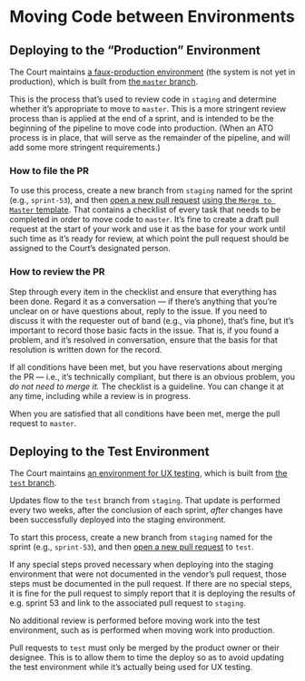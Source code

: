 # Moving Code between Environments

## Deploying to the “Production” Environment

The Court maintains [a faux-production environment](https://ui-test.ef-cms.ustaxcourt.gov/) (the system is not yet in production), which is built from [the `master` branch](https://github.com/ustaxcourt/ef-cms/tree/master).

This is the process that’s used to review code in `staging` and determine whether it’s appropriate to move to `master`. This is a more stringent review process than is applied at the end of a sprint, and is intended to be the beginning of the pipeline to move code into production. (When an ATO process is in place, that will serve as the remainder of the pipeline, and will add some more stringent requirements.)

### How to file the PR

To use this process, create a new branch from `staging` named for the sprint (e.g., `sprint-53`), and then [open a new pull request](https://github.com/ustaxcourt/ef-cms/compare) [using the `Merge to Master` template](https://github.com/ustaxcourt/ef-cms/blob/staging/.github/PULL_REQUEST_TEMPLATE/merge-to-master.md). That contains a checklist of every task that needs to be completed in order to move code to `master`. It’s fine to create a draft pull request at the start of your work and use it as the base for your work until such time as it’s ready for review, at which point the pull request should be assigned to the Court’s designated person.

### How to review the PR

Step through every item in the checklist and ensure that everything has been done. Regard it as a conversation — if there’s anything that you’re unclear on or have questions about, reply to the issue. If you need to discuss it with the requester out of band (e.g., via phone), that’s fine, but it’s important to record those basic facts in the issue. That is, if you found a problem, and it’s resolved in conversation, ensure that the basis for that resolution is written down for the record.

If all conditions have been met, but you have reservations about merging the PR — i.e., it’s technically compliant, but there is an obvious problem, you _do not need to merge it._ The checklist is a guideline. You can change it at any time, including while a review is in progress.

When you are satisfied that all conditions have been met, merge the pull request to `master`.


## Deploying to the Test Environment

The Court maintains [an environment for UX testing](https://ui-test.ef-cms.ustaxcourt.gov/), which is built from [the `test` branch](https://github.com/ustaxcourt/ef-cms/tree/test).

Updates flow to the `test` branch from `staging`. That update is performed every two weeks, after the conclusion of each sprint, _after_ changes have been successfully deployed into the staging environment.

To start this process, create a new branch from `staging` named for the sprint (e.g., `sprint-53`), and then [open a new pull request](https://github.com/ustaxcourt/ef-cms/compare) to `test`.

If any special steps proved necessary when deploying into the staging environment that were not documented in the vendor’s pull request, those steps must be documented in the pull request. If there are no special steps, it is fine for the pull request to simply report that it is deploying the results of e.g. sprint 53 and link to the associated pull request to `staging`.

No additional review is performed before moving work into the test environment, such as is performed when moving work into production.

Pull requests to `test` must only be merged by the product owner or their designee. This is to allow them to time the deploy so as to avoid updating the test environment while it’s actually being used for UX testing.
